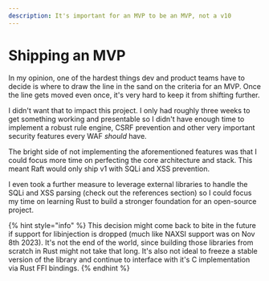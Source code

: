 ```yaml
---
description: It's important for an MVP to be an MVP, not a v10
---
```


# Shipping an MVP

In my opinion, one of the hardest things dev and product teams have to decide is where to draw the line in the sand on the criteria for an MVP. Once the line gets moved even once, it's very hard to keep it from shifting further.&#x20;

I didn't want that to impact this project. I only had roughly three weeks to get something working and presentable so I didn't have enough time to implement a robust rule engine, CSRF prevention and other very important security features every WAF _should_ have.&#x20;

The bright side of not implementing the aforementioned features was that I could focus more time on perfecting the core architecture and stack. This meant Raft would only ship v1 with SQLi and XSS prevention.

I even took a further measure to leverage external libraries to handle the SQLi and XSS parsing  (check out the references section) so I could focus my time on learning Rust to build a stronger foundation for an open-source project.

{% hint style="info" %}
This decision might come back to bite in the future if support for libinjection is dropped (much like NAXSI support was on Nov 8th 2023). It's not the end of the world, since building those libraries from scratch in Rust might not take that long. It's also not ideal to freeze a stable version of the library and continue to interface with it's C implementation via Rust FFI bindings.
{% endhint %}
